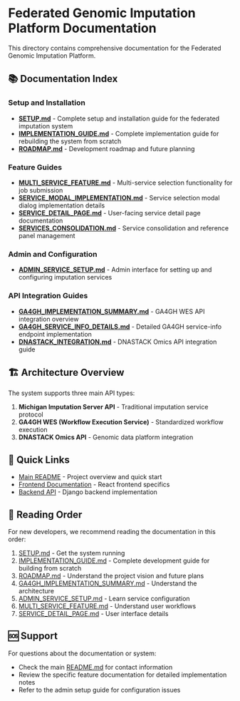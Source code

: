 # Federated Genomic Imputation Platform Documentation

This directory contains comprehensive documentation for the Federated Genomic Imputation Platform.

## 📚 Documentation Index

### Setup and Installation
- **[SETUP.md](./SETUP.md)** - Complete setup and installation guide for the federated imputation system
- **[IMPLEMENTATION_GUIDE.md](./IMPLEMENTATION_GUIDE.md)** - Complete implementation guide for rebuilding the system from scratch
- **[ROADMAP.md](./ROADMAP.md)** - Development roadmap and future planning

### Feature Guides
- **[MULTI_SERVICE_FEATURE.md](./MULTI_SERVICE_FEATURE.md)** - Multi-service selection functionality for job submission
- **[SERVICE_MODAL_IMPLEMENTATION.md](./SERVICE_MODAL_IMPLEMENTATION.md)** - Service selection modal dialog implementation details
- **[SERVICE_DETAIL_PAGE.md](./SERVICE_DETAIL_PAGE.md)** - User-facing service detail page documentation
- **[SERVICES_CONSOLIDATION.md](./SERVICES_CONSOLIDATION.md)** - Service consolidation and reference panel management

### Admin and Configuration
- **[ADMIN_SERVICE_SETUP.md](./ADMIN_SERVICE_SETUP.md)** - Admin interface for setting up and configuring imputation services

### API Integration Guides
- **[GA4GH_IMPLEMENTATION_SUMMARY.md](./GA4GH_IMPLEMENTATION_SUMMARY.md)** - GA4GH WES API integration overview
- **[GA4GH_SERVICE_INFO_DETAILS.md](./GA4GH_SERVICE_INFO_DETAILS.md)** - Detailed GA4GH service-info endpoint implementation
- **[DNASTACK_INTEGRATION.md](./DNASTACK_INTEGRATION.md)** - DNASTACK Omics API integration guide

## 🏗️ Architecture Overview

The system supports three main API types:

1. **Michigan Imputation Server API** - Traditional imputation service protocol
2. **GA4GH WES (Workflow Execution Service)** - Standardized workflow execution 
3. **DNASTACK Omics API** - Genomic data platform integration

## 🔗 Quick Links

- [Main README](../README.md) - Project overview and quick start
- [Frontend Documentation](../frontend/README.md) - React frontend specifics
- [Backend API](../imputation/) - Django backend implementation

## 📖 Reading Order

For new developers, we recommend reading the documentation in this order:

1. [SETUP.md](./SETUP.md) - Get the system running
2. [IMPLEMENTATION_GUIDE.md](./IMPLEMENTATION_GUIDE.md) - Complete development guide for building from scratch
3. [ROADMAP.md](./ROADMAP.md) - Understand the project vision and future plans
4. [GA4GH_IMPLEMENTATION_SUMMARY.md](./GA4GH_IMPLEMENTATION_SUMMARY.md) - Understand the architecture
5. [ADMIN_SERVICE_SETUP.md](./ADMIN_SERVICE_SETUP.md) - Learn service configuration
6. [MULTI_SERVICE_FEATURE.md](./MULTI_SERVICE_FEATURE.md) - Understand user workflows
7. [SERVICE_DETAIL_PAGE.md](./SERVICE_DETAIL_PAGE.md) - User interface details

## 🆘 Support

For questions about the documentation or system:
- Check the main [README.md](../README.md) for contact information
- Review the specific feature documentation for detailed implementation notes
- Refer to the admin setup guide for configuration issues 